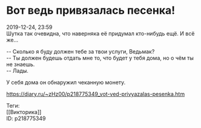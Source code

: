 Вот ведь привязалась песенка!
==============================

   
 2019-12-24, 23:59   
  Шутка так очевидна, что наверняка её придумал кто-нибудь ещё. И всё же...   
   
 -- Сколько я буду должен тебе за твои услуги, Ведьмак?   
 -- Ты должен будешь отдать мне то, что будет у тебя дома, но о чём ты не знаешь.   
 -- Лады.   
   
 У себя дома он обнаружил чеканную монету.   
    
 <https://diary.ru/~zHz00/p218775349_vot-ved-privyazalas-pesenka.htm>   
   
 Теги:   
 [[Викторика]]   
 ID: p218775349